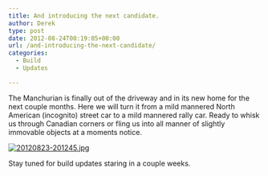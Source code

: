 ```yaml
---
title: And introducing the next candidate.
author: Derek
type: post
date: 2012-08-24T00:19:05+00:00
url: /and-introducing-the-next-candidate/
categories:
  - Build
  - Updates

---
```

The Manchurian is finally out of the driveway and in its new home for the next couple months. Here we will turn it from a mild mannered North American (incognito) street car to a mild mannered rally car. Ready to whisk us through Canadian corners or fling us into all manner of slightly immovable objects at a moments notice. 

[<img src="http://www.rallysputnik.com/wp-content/uploads/20120823-2012451.jpg" alt="20120823-201245.jpg" class="alignnone size-full" />][1]
  

  
Stay tuned for build updates staring in a couple weeks.

 [1]: http://www.rallysputnik.com/wp-content/uploads/20120823-2012451.jpg